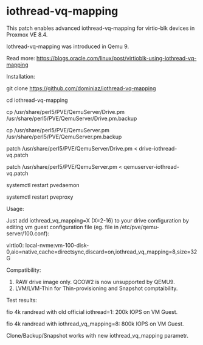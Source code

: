 # iothread-vq-mapping
This patch enables advanced iothread-vq-mapping for virtio-blk devices in Proxmox VE 8.4. 

Iothread-vq-mapping was introduced in Qemu 9.

Read more: https://blogs.oracle.com/linux/post/virtioblk-using-iothread-vq-mapping


Installation:


git clone https://github.com/dominiaz/iothread-vq-mapping

cd iothread-vq-mapping

cp /usr/share/perl5/PVE/QemuServer/Drive.pm /usr/share/perl5/PVE/QemuServer/Drive.pm.backup

cp /usr/share/perl5/PVE/QemuServer.pm /usr/share/perl5/PVE/QemuServer.pm.backup


patch /usr/share/perl5/PVE/QemuServer/Drive.pm < drive-iothread-vq.patch

patch /usr/share/perl5/PVE/QemuServer.pm < qemuserver-iothread-vq.patch


systemctl restart pvedaemon

systemctl restart pveproxy

Usage:

Just add iothread_vq_mapping=X (X=2-16) to your drive configuration by editing vm guest configuration file (eg. file in /etc/pve/qemu-server/100.conf):

virtio0: local-nvme:vm-100-disk-0,aio=native,cache=directsync,discard=on,iothread_vq_mapping=8,size=32G

Compatibility:

1) RAW drive image only. QCOW2 is now unsupported by QEMU9.
3) LVM/LVM-Thin for Thin-provisioning and Snapshot comptaibility.

Test results:

fio 4k randread with old official iothread=1: 200k IOPS on VM Guest.

fio 4k randread with iothread_vq_mapping=8: 800k IOPS on VM Guest.

Clone/Backup/Snapshot works with new iothread_vq_mapping parametr.
